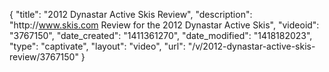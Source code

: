 {
    "title": "2012 Dynastar Active Skis Review",
    "description": "http:\/\/www.skis.com Review for the 2012 Dynastar Active Skis",
    "videoid": "3767150",
    "date_created": "1411361270",
    "date_modified": "1418182023",
    "type": "captivate",
    "layout": "video",
    "url": "\/v\/2012-dynastar-active-skis-review\/3767150"
}